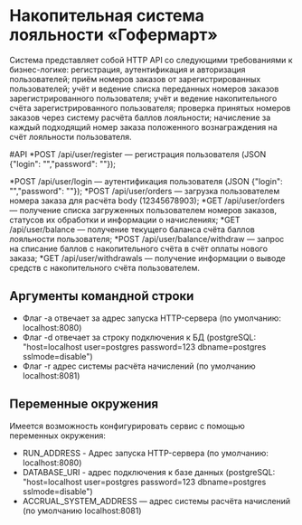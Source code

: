 # Накопительная система лояльности «Гофермарт»

Система представляет собой HTTP API со следующими требованиями к бизнес-логике:
регистрация, аутентификация и авторизация пользователей;
приём номеров заказов от зарегистрированных пользователей;
учёт и ведение списка переданных номеров заказов зарегистрированного пользователя;
учёт и ведение накопительного счёта зарегистрированного пользователя;
проверка принятых номеров заказов через систему расчёта баллов лояльности;
начисление за каждый подходящий номер заказа положенного вознаграждения на счёт лояльности пользователя.

#API
*POST /api/user/register — регистрация пользователя (JSON {"login": "<login>","password": "<password>"});

*POST /api/user/login — аутентификация пользователя (JSON {"login": "<login>","password": "<password>"});
*POST /api/user/orders — загрузка пользователем номера заказа для расчёта body (12345678903);
*GET /api/user/orders — получение списка загруженных пользователем номеров заказов, статусов их обработки и информации о начислениях;
*GET /api/user/balance — получение текущего баланса счёта баллов лояльности пользователя;
*POST /api/user/balance/withdraw — запрос на списание баллов с накопительного счёта в счёт оплаты нового заказа;
*GET /api/user/withdrawals — получение информации о выводе средств с накопительного счёта пользователем.

## Аргументы командной строки

* Флаг -a отвечает за адрес запуска HTTP-сервера (по умолчанию: localhost:8080)
* Флаг -d отвечает за строку подключения к БД (postgreSQL: "host=localhost user=postgres password=123 dbname=postgres sslmode=disable")
* Флаг -r адрес системы расчёта начислений (по умолчанию localhost:8081)

## Переменные окружения

Имеется возможность конфигурировать сервис с помощью переменных окружения:

* RUN_ADDRESS - Адрес запуска HTTP-сервера (по умолчанию: localhost:8080)
* DATABASE_URI - адрес подключения к базе данных (postgreSQL: "host=localhost user=postgres password=123 dbname=postgres sslmode=disable")
* ACCRUAL_SYSTEM_ADDRESS — адрес системы расчёта начислений (по умолчанию localhost:8081)
 